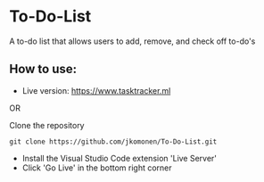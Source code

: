 # To-Do-List

A to-do list that allows users to add, remove, and check off to-do's

## How to use:

- Live version: https://www.tasktracker.ml

OR

Clone the repository

```
git clone https://github.com/jkomonen/To-Do-List.git
```

- Install the Visual Studio Code extension 'Live Server'
- Click 'Go Live' in the bottom right corner